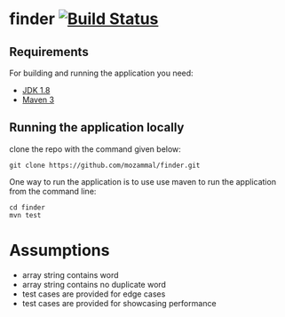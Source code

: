 # finder [![Build Status](https://travis-ci.org/mozammal/finder.svg?branch=master)](https://travis-ci.org/mozammal/finder)
## Requirements

For building and running the application you need:

- [JDK 1.8](http://www.oracle.com/technetwork/java/javase/downloads/jdk8-downloads-2133151.html)
- [Maven 3](https://maven.apache.org)

## Running the application locally

clone the repo with the command given below:
```shell 
git clone https://github.com/mozammal/finder.git
```

One way to run the application is to use use maven to run the application from the command line:

```shell
cd finder
mvn test
```

# Assumptions
 
- array string contains word 
- array string contains no duplicate word
- test cases are provided for edge cases
- test cases are provided for showcasing performance
